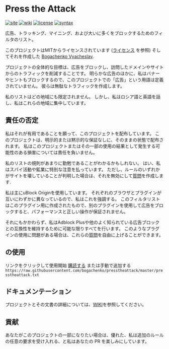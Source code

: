 <!--
This file is part of the Press the Attack project,
Copyright (c) 2018 Bogachenko Vyacheslav

Press the Attack is a free project: you can distribute it and/or modify
it in accordance with the MIT license published by the Massachusetts Institute of Technology.

The Press the Attack project is distributed in the hope that it will be useful,
and is provided "AS IS", WITHOUT ANY WARRANTY, EXPRESSLY EXPRESSED OR IMPLIED.
WE ARE NOT RESPONSIBLE FOR ANY DAMAGES DUE TO THE USE OF THIS PROJECT OR ITS PARTS.
For more information, see the MIT license.

Author: Bogachenko Vyacheslav <https://github.com/bogachenko>
Email: bogachenkove@gmail.com
Github: https://github.com/bogachenko/presstheattack/
Last modified: December 11, 2018
License: MIT <https://github.com/bogachenko/presstheattack/blob/master/LICENSE.md>
Problem reports: https://github.com/bogachenko/presstheattack/issues
Title: README.ja-JP.md
URL: https://raw.githubusercontent.com/bogachenko/presstheattack/master/README.ja-JP.md
Wiki: https://github.com/bogachenko/presstheattack/wiki

Download the entire Press the Attack project at https://github.com/bogachenko/presstheattack/archive/master.zip -->

# Press the Attack
[![site](https://img.shields.io/badge/site-up-%233fb912.svg)](https://bogachenko.github.io/presstheattack/)
[![wiki](https://img.shields.io/badge/wiki-up-%233fb912.svg)](https://github.com/bogachenko/presstheattack/wiki)
[![license](https://img.shields.io/badge/license-MIT-%233fb912.svg)](https://raw.githubusercontent.com/bogachenko/presstheattack/master/LICENSE.md)
[![syntax](https://img.shields.io/badge/syntax-uBlock%20Origin-%23c61300.svg)](https://github.com/gorhill/uBlock/wiki/Static-filter-syntax)

広告、トラッキング、マイニング、および大いに多くをブロックするためのフィルタのリスト。

このプロジェクトはMITからライセンスされています ([ライセンス](https://raw.githubusercontent.com/bogachenko/presstheattack/master/LICENSE.md) を参照) そしてそれを作成した [Bogachenko Vyacheslav](https://github.com/bogachenko).

プロジェクトの全体的な目標は、広告をブロックし、訪問したドメインやサイトからのトラフィックを削減することです。
明らかな広告のほかに、私はバナーやヒントもブロックするので、このプロジェクトでの「広告」という用語は定義されていません。 彼らは無駄なトラフィックを作成します。

私のリストはどの地域にも限定されません。 しかし、私はロシア語と英語を話し、私はこれらの地域に集中しています。

## 責任の否定

私はそれが有用であることを願って、このプロジェクトを配布しています。 このプロジェクトは、明示的または黙示的な保証なしに、そのままの状態で配布されます。 私はこのプロジェクトまたはその一部の使用の結果として発生する可能性のある損害については責任を負いません。

私のリストの規則があまりに勤勉であることがわかるかもしれない。 はい、私はスパイ活動や鉱業に特別な注意を払っています。
ただし、ルールのいずれかがサイトを壊していることが判明した場合は、それを無効にして[質問](https://github.com/bogachenko/presstheattack/issues)を作成します.

私は主にuBlock Originを使用しています。 それぞれのブラウザとプラグインが互いにわずかに異なっているので、私はこれを強調する。 このフィルタリストはこのプラグイン用に作成されたもので、別のプラグインを使用して広告をブロックすると、パフォーマンスと正しい操作が保証されません。

それにもかかわらず、私はAdblock Plusや他のよく知られている広告ブロックとの互換性を維持するために可能な限りすべてを行います。 このようなプラグインの使用に問題がある場合は、これらの[質問](https://github.com/bogachenko/presstheattack/issues)を自由に上げることができます。

## の使用

リンクをクリックして使用開始 [購読する](https://subscribe.adblockplus.org/?location=https%3A%2F%2Fraw.githubusercontent.com%2Fbogachenko%2Fpresstheattack%2Fmaster%2Fpresstheattack.txt&title=Press%20the%20Attack) または手動で追加する `https://raw.githubusercontent.com/bogachenko/presstheattack/master/presstheattack.txt`

## ドキュメンテーション

プロジェクトとその文書の詳細については、[WIKI](https://github.com/bogachenko/presstheattack/wiki)を参照してください。

## 貢献

あなたがこのプロジェクトの一部になりたい場合は、優れた、私は追加のルールの任意の要求を受け入れる、と私はあなたの PR を楽しみにしています。
